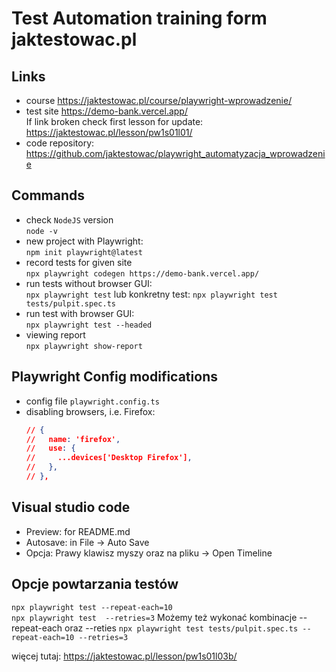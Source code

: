 # Test Automation training form jaktestowac.pl

## Links

- course https://jaktestowac.pl/course/playwright-wprowadzenie/
- test site
  https://demo-bank.vercel.app/  
  If link broken check first lesson for update:
  https://jaktestowac.pl/lesson/pw1s01l01/
- code repository: https://github.com/jaktestowac/playwright_automatyzacja_wprowadzenie

## Commands

- check `NodeJS` version  
  `node -v`
- new project with Playwright:  
  `npm init playwright@latest`
- record tests for given site  
  `npx playwright codegen https://demo-bank.vercel.app/`
- run tests without browser GUI:  
  `npx playwright test` lub konkretny test:
  `npx playwright test tests/pulpit.spec.ts`
- run test with browser GUI:  
  `npx playwright test --headed`
- viewing report  
  `npx playwright show-report`

## Playwright Config modifications

- config file `playwright.config.ts`
- disabling browsers, i.e. Firefox:
  ```json
  // {
  //   name: 'firefox',
  //   use: {
  //     ...devices['Desktop Firefox'],
  //   },
  // },
  ```

## Visual studio code

- Preview: for README.md
- Autosave: in File -> Auto Save
- Opcja: Prawy klawisz myszy oraz na pliku -> Open Timeline

## Opcje powtarzania testów

`npx playwright test --repeat-each=10`  
`npx playwright test  --retries=3`
Możemy też wykonać kombinacje --repeat-each oraz --reties
`npx playwright test tests/pulpit.spec.ts --repeat-each=10 --retries=3`

więcej tutaj: https://jaktestowac.pl/lesson/pw1s01l03b/
